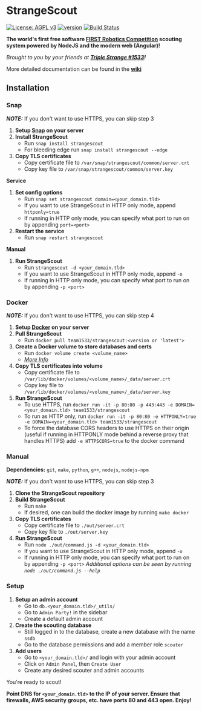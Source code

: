 # StrangeScout

[![License: AGPL v3](https://img.shields.io/badge/License-AGPL%20v3-blue.svg)](https://www.gnu.org/licenses/agpl-3.0)
[![version](https://img.shields.io/github/tag-date/triplestrange/strangescout.svg?label=version&style=flat)](https://github.com/triplestrange/StrangeScout/releases/)
[![Build Status](https://travis-ci.com/triplestrange/StrangeScout.svg?branch=master)](https://travis-ci.com/triplestrange/StrangeScout)

**The world's first free software [FIRST Robotics Competition](https://firstinspires.org) scouting system powered by NodeJS and the modern web (Angular)!**

_Brought to you by your friends at **[Triple Strange #1533](http://ecgrobotics.org)!**_

More detailed documentation can be found in the **[wiki](https://github.com/triplestrange/StrangeScout/wiki/)**

## Installation

### Snap

***NOTE:*** If you don't want to use HTTPS, you can skip step 3
1. **Setup [Snap](https://snapcraft.io/) on your server**
2. **Install StrangeScout**
	- Run `snap install strangescout`
	- For bleeding edge run `snap install strangescout --edge`
3. **Copy TLS certificates**
	- Copy certificate file to `/var/snap/strangescout/common/server.crt`
	- Copy key file to `/var/snap/strangescout/common/server.key`

**Service**
1. **Set config options**
	- Run `snap set strangescout domain=<your_domain.tld>`
	- If you want to use StrangeScout in HTTP only mode, append `httponly=true`
	- If running in HTTP only mode, you can specify what port to run on by appending `port=<port>`
2. **Restart the service**
	- Run `snap restart strangescout`

**Manual**
1. **Run StrangeScout**
	- Run `strangescout -d <your_domain.tld>`
	- If you want to use StrangeScout in HTTP only mode, append `-o`
	- If running in HTTP only mode, you can specify what port to run on by appending `-p <port>`

### Docker

***NOTE:*** If you don't want to use HTTPS, you can skip step 4
1. **Setup [Docker](https://www.docker.com/) on your server**
2. **Pull StrangeScout**
	- Run `docker pull team1533/strangescout:<version or 'latest'>`
3. **Create a Docker volume to store databases and certs**
	- Run `docker volume create <volume_name>`
	- *[More Info](https://docs.docker.com/engine/reference/commandline/volume_create/)*
4. **Copy TLS certificates into volume**
	- Copy certificate file to `/var/lib/docker/volumes/<volume_name>/_data/server.crt`
	- Copy key file to `/var/lib/docker/volumes/<volume_name>/_data/server.key`
5. **Run StrangeScout**
	- To use HTTPS, run `docker run -it -p 80:80 -p 443:443 -e DOMAIN=<your_domain.tld> team1533/strangescout`
	- To run as HTTP only, run `docker run -it -p 80:80 -e HTTPONLY=true -e DOMAIN=<your_domain.tld> team1533/strangescout`
	- To force the database CORS headers to use HTTPS on their origin (useful if running in HTTPONLY mode behind a reverse proxy that handles HTTPS) add `-e HTTPSCORS=true` to the docker command

### Manual

**Dependencies:** `git`, `make`, `python`, `g++`, `nodejs`, `nodejs-npm`

***NOTE:*** If you don't want to use HTTPS, you can skip step 3
1. **Clone the StrangeScout repository**
2. **Build StrangeScout**
	- Run `make`
	- If desired, one can build the docker image by running `make docker`
3. **Copy TLS certificates**
	- Copy certificate file to `./out/server.crt`
	- Copy key file to `./out/server.key`
4. **Run StrangeScout**
	- Run `node ./out/command.js -d <your_domain.tld>`
	- If you want to use StrangeScout in HTTP only mode, append `-o`
	- If running in HTTP only mode, you can specify what port to run on by appending `-p <port>`
	*Additional options can be seen by running `node ./out/command.js --help`*

### Setup

1. **Setup an admin account**
	- Go to `db.<your_domain.tld>/_utils/`
	- Go to `Admin Party!` in the sidebar
	- Create a default admin account
2. **Create the scouting database**
	- Still logged in to the database, create a new database with the name `ssdb`
	- Go to the database permissions and add a member role `scouter`
3. **Add users**
	- Go to `<your_domain.tld>/` and login with your admin account
	- Click on `Admin Panel`, then `Create User`
	- Create any desired scouter and admin accounts

You're ready to scout!

**Point DNS for `<your_domain.tld>` to the IP of your server. Ensure that firewalls, AWS security groups, etc. have ports 80 and 443 open. Enjoy!**
